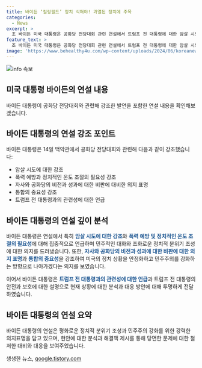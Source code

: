 ```yaml
---
title: 바이든 ‘킬링필드’ 정치 식혀야! 과열된 정치에 주목
categories:
  - News
excerpt: >
  조 바이든 미국 대통령은 공화당 전당대회 관련 연설에서 트럼프 전 대통령에 대한 암살 시도와 관련해 폭력을 용납할 수 없다고 강조했다. 그는 통합을 중요하게 여기며, 후보 TV토론 이후 사퇴 여론이 커짐에도 불구하고 민주주의를 위해 목소리를 더욱 크게 낼 것이라고 밝혔다. 또한 트럼프 전 대통령의 총격범과 관련하여 법 집행 당국이 수사 중임을 언급하며, 공화당 후보로서 트럼프 전 대통령에 대한 보호를 지속한다는 것을 강조했다.
feature_text: >
  조 바이든 미국 대통령은 공화당 전당대회 관련 연설에서 트럼프 전 대통령에 대한 암살 시도와 관련해 폭력을 용납할 수 없다고 강조했다. 그는 통합을 중요하게 여기며, 후보 TV토론 이후 사퇴 여론이 커짐에도 불구하고 민주주의를 위해 목소리를 더욱 크게 낼 것이라고 밝혔다. 또한 트럼프 전 대통령의 총격범과 관련하여 법 집행 당국이 수사 중임을 언급하며, 공화당 후보로서 트럼프 전 대통령에 대한 보호를 지속한다는 것을 강조했다.
image: 'https://www.behealthy4u.com/wp-content/uploads/2024/06/koreanews.jpg'
---
```


<p><img src="https://www.behealthy4u.com/wp-content/uploads/2024/06/koreanews.jpg" alt="info 속보" /></p>

<h2 data-ke-size="size26">미국 대통령 바이든의 연설 내용</h2>

<p>바이든 대통령이 공화당 전당대회와 관련해 강조한 발언을 포함한 연설 내용을 확인해보겠습니다.</p>

<h2 data-ke-size="size24">바이든 대통령의 연설 강조 포인트</h2>

<p data-ke-size="size16">바이든 대통령은 14일 백악관에서 공화당 전당대회와 관련해 다음과 같이 강조했습니다:</p>

<ul>
<li>암살 시도에 대한 강조</li>
<li>폭력 예방과 정치적인 온도 조절의 필요성 강조</li>
<li>자사와 공화당의 비전과 성과에 대한 비판에 대비한 의지 표명</li>
<li>통합의 중요성 강조</li>
<li>트럼프 전 대통령과의 관련성에 대한 언급</li>
</ul>

<h2 data-ke-size="size24">바이든 대통령의 연설 깊이 분석</h2>

<p data-ke-size="size16">바이든 대통령은 연설에서 특히 <b><span style="color: #1a5490;">암살 시도에 대한 강조</span></b>와 <b><span style="color: #1a5490;">폭력 예방 및 정치적인 온도 조절의 필요성</span></b>에 대해 집중적으로 언급하며 민주적인 대화와 조화로운 정치적 분위기 조성에 대한 의지를 드러냈습니다. 또한, <b><span style="color: #1a5490;">자사와 공화당의 비전과 성과에 대한 비판에 대한 의지 표명</span></b>과 <b><span style="color: #1a5490;">통합의 중요성</span></b>을 강조하여 미국의 정치 상황을 안정화하고 민주주의를 강화하는 방향으로 나아가겠다는 의지를 보였습니다.</p>

<p data-ke-size="size16">이어서 바이든 대통령은 <b><span style="color: #1a5490;">트럼프 전 대통령과의 관련성에 대한 언급</span></b>과 트럼프 전 대통령의 안전과 보호에 대한 설명으로 현재 상황에 대한 분석과 대응 방안에 대해 투명하게 전달하였습니다.</p>

<h2 data-ke-size="size24">바이든 대통령의 연설 요약</h2>

<p data-ke-size="size16">바이든 대통령의 연설은 평화로운 정치적 분위기 조성과 민주주의 강화를 위한 강력한 의지표명을 담고 있으며, 현안에 대한 분석과 해결책 제시를 통해 당면한 문제에 대한 철저한 대비와 대응을 보여주었습니다.</p>
생생한 뉴스, <a href="https://qoogle.tistory.com" rel="dofollow">qoogle.tistory.com</a>


